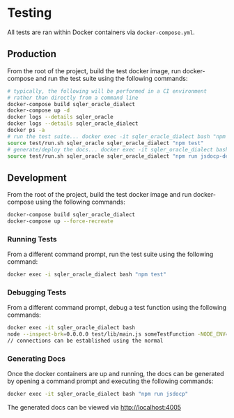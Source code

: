 # Testing
All tests are ran within Docker containers via `docker-compose.yml`.

## Production
From the root of the project, build the test docker image, run docker-compose and run the test suite using the following commands:
```sh
# typically, the following will be performed in a CI environment
# rather than directly from a command line
docker-compose build sqler_oracle_dialect
docker-compose up -d
docker logs --details sqler_oracle
docker logs --details sqler_oracle_dialect
docker ps -a
# run the test suite... docker exec -it sqler_oracle_dialect bash "npm test"
source test/run.sh sqler_oracle sqler_oracle_dialect "npm test"
# generate/deploy the docs... docker exec -it sqler_oracle_dialect bash "npm run jsdoc-deploy"
source test/run.sh sqler_oracle sqler_oracle_dialect "npm run jsdocp-deploy"
```

## Development
From the root of the project, build the test docker image and run docker-compose using the following commands:
```sh
docker-compose build sqler_oracle_dialect
docker-compose up --force-recreate
```

### Running Tests
From a different command prompt, run the test suite using the following command:
```sh
docker exec -i sqler_oracle_dialect bash "npm test"
```

### Debugging Tests
From a different command prompt, debug a test function using the following commands:
```sh
docker exec -it sqler_oracle_dialect bash
node --inspect-brk=0.0.0.0 test/lib/main.js someTestFunction -NODE_ENV=test
// connections can be established using the normal
```

### Generating Docs
Once the docker containers are up and running, the docs can be generated by opening a command prompt and executing the following commands:
```sh
docker exec -it sqler_oracle_dialect bash "npm run jsdocp"
```

The generated docs can be viewed via [http://localhost:4005](http://localhost:4005)